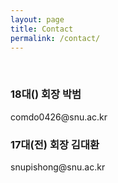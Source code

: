 ```yaml
---
layout: page
title: Contact
permalink: /contact/
---
```

<br/>
<h3>18대() 회장 박범</h3>
comdo0426@snu.ac.kr
<h3>17대(전) 회장 김대환</h3>
snupishong@snu.ac.kr
